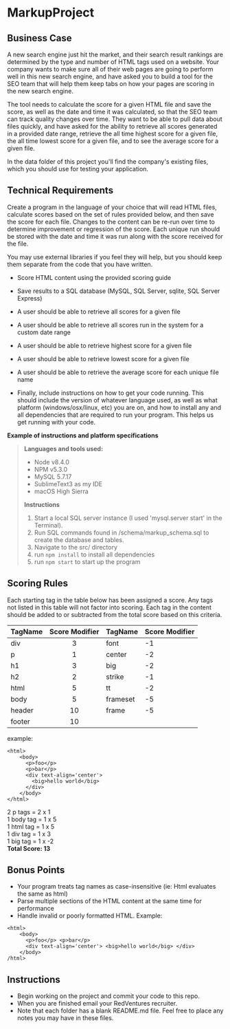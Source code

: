 MarkupProject
=============

Business Case
----
A new search engine just hit the market, and their search result rankings are determined by the type and number of HTML tags used on a website. Your company wants to make sure all of their web pages are going to perform well in this new search engine, and have asked you to build a tool for the SEO team that will help them keep tabs on how your pages are scoring in the new search engine.

The tool needs to calculate the score for a given HTML file and save the score, as well as the date and time it was calculated, so that the SEO team can track quality changes over time. They want to be able to pull data about files quickly, and have asked for the ability to retrieve all scores generated in a provided date range, retrieve the all time highest score for a given file, the all time lowest score for a given file, and to see the average score for a given file.

In the data folder of this project you'll find the company's existing files, which you should use for testing your application.

Technical Requirements
-----------------
Create a program in the language of your choice that will read HTML files, calculate scores based on the set of rules provided below, and then save the score for each file. Changes to the content can be re-run over time to determine improvement or regression of the score. Each unique run should be stored with the date and time it was run along with the score received for the file.

You may use external libraries if you feel they will help, but you should keep them separate from the code that you have written.
* Score HTML content using the provided scoring guide
* Save results to a SQL database (MySQL, SQL Server, sqlite, SQL Server Express)
* A user should be able to retrieve all scores for a given file
* A user should be able to retrieve all scores run in the system for a custom date range
* A user should be able to retrieve highest score for a given file
* A user should be able to retrieve lowest score for a given file
* A user should be able to retrieve the average score for each unique file name

* Finally, include instructions on how to get your code running. This should include the version of whatever language used, as well as what platform (windows/osx/linux, etc) you are on, and how to install any and all dependencies that are required to run your program. This helps us get running with your code.

**Example of instructions and platform specifications**

>**Languages and tools used:**
>
>- Node v8.4.0
>- NPM v5.3.0
>- MySQL 5.7.17
>- SublimeText3 as my IDE
>- macOS High Sierra
>
>**Instructions**
>
>1. Start a local SQL server instance (I used 'mysql.server start' in the Terminal).
>2. Run SQL commands found in /schema/markup_schema.sql to create the database and tables.
>3. Navigate to the src/ directory
>4. run `npm install` to install all dependencies
>4. run `npm start` to start up the program

Scoring Rules
-------------
Each starting tag in the table below has been assigned a score. Any tags not listed in this table will not factor into scoring. Each tag in the content should be added to or subtracted from the total score based on this criteria.

| TagName | Score Modifier | TagName | Score Modifier |
| ------- | :------------: | ------- | -------------- |
| div     | 3              | font    | -1             |
| p       | 1              | center  | -2             |
| h1      | 3              | big     | -2             |
| h2      | 2              | strike  | -1             |
| html    | 5              | tt      | -2             |
| body    | 5              | frameset| -5             |
| header  | 10             | frame   | -5             |
| footer  | 10             |

example:

````
<html>
    <body>
      <p>foo</p>
      <p>bar</p>
      <div text-align='center'>
        <big>hello world</big>
      </div>
    </body>
</html>
````

2 p tags = 2 x 1 <br>
1 body tag = 1 x 5 <br>
1 html tag = 1 x 5 <br>
1 div tag = 1 x 3 <br>
1 big tag = 1 x -2 <br>
**Total Score: 13**

## Bonus Points
* Your program treats tag names as case-insensitive (ie: Html evaluates the same as html)
* Parse multiple sections of the HTML content at the same time for performance
* Handle invalid or poorly formatted HTML. Example:

````
<html>
    <body>
      <p>foo</p> <p>bar</p>
      <div text-align='center'> <big>hello world</big> </div>
    </body>
/html>
````



Instructions
------------
* Begin working on the project and commit your code to this repo.
* When you are finished email your RedVentures recruiter.
* Note that each folder has a blank README.md file.  Feel free to place any notes you may have in these files.
